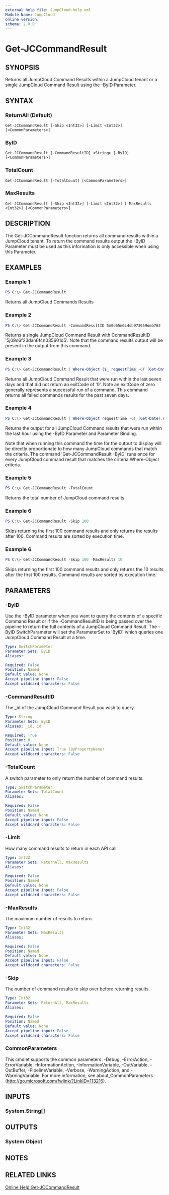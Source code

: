 ```yaml
---
external help file: JumpCloud-help.xml
Module Name: JumpCloud
online version:
schema: 2.0.0
---
```


# Get-JCCommandResult

## SYNOPSIS

Returns all JumpCloud Command Results within a JumpCloud tenant or a single JumpCloud Command Result using the -ByID Parameter.

## SYNTAX

### ReturnAll (Default)
```
Get-JCCommandResult [-Skip <Int32>] [-Limit <Int32>] [<CommonParameters>]
```

### ByID
```
Get-JCCommandResult [-CommandResultID] <String> [-ByID] [<CommonParameters>]
```

### TotalCount
```
Get-JCCommandResult [-TotalCount] [<CommonParameters>]
```

### MaxResults
```
Get-JCCommandResult [-Skip <Int32>] [-Limit <Int32>] [-MaxResults <Int32>] [<CommonParameters>]
```

## DESCRIPTION

The Get-JCCommandResult function returns all command results within a JumpCloud tenant. To return the command results output the -ByID Parameter must be used as this information is only accessible when using this Parameter.

## EXAMPLES

### Example 1

```PowerShell
PS C:\> Get-JCCommandResult
```

Returns all JumpCloud Commands Results

### Example 2

```PowerShell
PS C:\> Get-JCCommandResult -CommandResultID 5m0o65m6i4sb973059omb762
```

Returns a single JumpCloud Command Result with CommandResultID '5j09o6f23dan6f4n035601d5'. Note that the command results output will be present in the output from this command.

### Example 3

```PowerShell
PS C:\> Get-JCCommandResult | Where-Object {$_.requestTime -GT (Get-Date).AddDays(-7) -and $_.exitCode -ne 0}
```

Returns all JumpCloud Command Result that were run within the last seven days and that did not return an exitCode of '0'. Note an exitCode of zero generally represents a successful run of a command. This command returns all failed commands results for the past seven days.

### Example 4

```PowerShell
PS C:\> Get-JCCommandResult | Where-Object requestTime -GT (Get-Date).AddHours(-1) |  Get-JCCommandResult -ByID  | Select-Object -ExpandProperty output
```

Returns the output for all JumpCloud Command results that were run within the last hour using the -ByID Parameter and Parameter Binding.

Note that when running this command the time for the output to display will be directly proportionate to how many JumpCloud commands that match the criteria. The command 'Get-JCCommandResult -ByID' runs once for every JumpCloud command result that matches the criteria Where-Object criteria.

### Example 5

```PowerShell
PS C:\> Get-JCCommandResult -TotalCount
```

Returns the total number of JumpCloud command results

### Example 6

```PowerShell
PS C:\> Get-JCCommandResult -Skip 100
```

Skips returning the first 100 command results and only returns the results after 100. Command results are sorted by execution time. 

### Example 6

```PowerShell
PS C:\> Get-JCCommandResult -Skip 100 -MaxResults 10
```

Skips returning the first 100 command results and only returns the 10 results after  the first 100 results. Command results are sorted by execution time. 

## PARAMETERS

### -ByID

Use the -ByID parameter when you want to query the contents of a specific Command Result or if the -CommandResultID is being passed over the pipeline to return the full contents of a JumpCloud Command Result. The -ByID SwitchParameter will set the ParameterSet to 'ByID' which queries one JumpCloud Command Result at a time.

```yaml
Type: SwitchParameter
Parameter Sets: ByID
Aliases:

Required: False
Position: Named
Default value: None
Accept pipeline input: False
Accept wildcard characters: False
```

### -CommandResultID

The _id of the JumpCloud Command Result you wish to query.


```yaml
Type: String
Parameter Sets: ByID
Aliases: _id, id

Required: True
Position: 0
Default value: None
Accept pipeline input: True (ByPropertyName)
Accept wildcard characters: False
```

### -TotalCount
A switch parameter to only return the number of command results.

```yaml
Type: SwitchParameter
Parameter Sets: TotalCount
Aliases:

Required: False
Position: Named
Default value: None
Accept pipeline input: False
Accept wildcard characters: False
```

### -Limit
How many command results to return in each API call.


```yaml
Type: Int32
Parameter Sets: ReturnAll, MaxResults
Aliases:

Required: False
Position: Named
Default value: None
Accept pipeline input: False
Accept wildcard characters: False
```

### -MaxResults
The maximum number of results to return. 
```yaml
Type: Int32
Parameter Sets: MaxResults
Aliases:

Required: False
Position: Named
Default value: None
Accept pipeline input: False
Accept wildcard characters: False
```

### -Skip
The number of command results to skip over before returning results. 
```yaml
Type: Int32
Parameter Sets: ReturnAll, MaxResults
Aliases:

Required: False
Position: Named
Default value: None
Accept pipeline input: False
Accept wildcard characters: False
```

### CommonParameters
This cmdlet supports the common parameters: -Debug, -ErrorAction, -ErrorVariable, -InformationAction, -InformationVariable, -OutVariable, -OutBuffer, -PipelineVariable, -Verbose, -WarningAction, and -WarningVariable. For more information, see about_CommonParameters (http://go.microsoft.com/fwlink/?LinkID=113216).

## INPUTS

### System.String[]

## OUTPUTS

### System.Object

## NOTES

## RELATED LINKS

[Online Help Get-JCCommandResult](https://github.com/TheJumpCloud/support/wiki/Get-JCCommandResult)